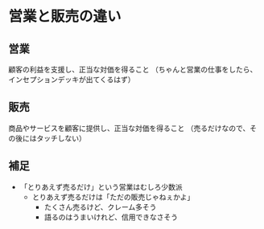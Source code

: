 # 営業と販売の違い
## 営業
顧客の利益を支援し、正当な対価を得ること
（ちゃんと営業の仕事をしたら、インセプションデッキが出てくるはず）

## 販売
商品やサービスを顧客に提供し、正当な対価を得ること
（売るだけなので、その後にはタッチしない）

## 補足
- 「とりあえず売るだけ」という営業はむしろ少数派
  - とりあえず売るだけは「ただの販売じゃねぇかよ」
    - たくさん売るけど、クレーム多そう
    - 語るのはうまいけれど、信用できなさそう
